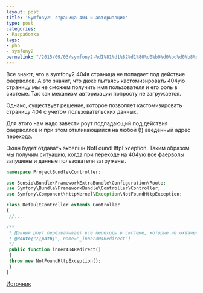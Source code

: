 ```yaml
---
layout: post
title: 'Symfony2: страница 404 и авторизация'
type: post
categories:
- Разработка
tags:
- php
- symfony2
permalink: "/2015/09/03/symfony2-%d1%81%d1%82%d1%80%d0%b0%d0%bd%d0%b8%d1%86%d0%b0-404-%d0%b8-%d0%b0%d0%b2%d1%82%d0%be%d1%80%d0%b8%d0%b7%d0%b0%d1%86%d0%b8%d1%8f/"
---
```

Все знают, что в symfony2 404я страница не попадает под действие фаерволов. А это значит, что даже пытаясь кастомизировать 404ую страницу мы не сможем получить имя пользователя и его роль в системе. Так как механизм авторизации попросту не загружается.

Однако, существует решение, которое позволяет кастомизировать страницу 404 с учетом пользовательских данных.

Для этого нам надо завести роут подпадающий под действия фаерволлов и при этом откликающийся на любой (!) введенный адрес перехода.

Экшн будет отдавать эксепшн NotFoundHttpException. Таким образом мы получим ситуацию, когда при переходе на 404ую все фаерволы запущены и данные пользователя загружены.

```php
namespace ProjectBundle\Controller;

use Sensio\Bundle\FrameworkExtraBundle\Configuration\Route;  
use Symfony\Bundle\FrameworkBundle\Controller\Controller;  
use Symfony\Component\HttpKernel\Exception\NotFoundHttpException;

class DefaultController extends Controller  
{  
 //...

/**  
 * Данный роут перехватывает все переходы в системе, которые не охвачены другими роутами.  
 * @Route("/{path}", name="_inner404Redirect")  
 */  
 public function inner404Redirect()  
 {  
 throw new NotFoundHttpException();  
 }  
}
```

[Источник](https://github.com/symfony/symfony/issues/8414)

